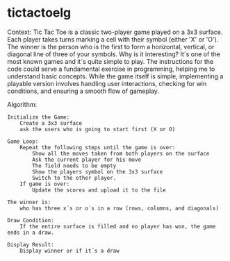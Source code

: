 # tictactoelg
Context:
Tic Tac Toe is a classic two-player game played on a 3x3 surface. Each player takes turns marking a cell with their symbol (either 'X' or 'O'). The winner is the person who is the first to form a horizontal, vertical, or diagonal line of three of your symbols.
Why is it interesting?
It´s one of the most known games and it´s quite simple to play. The instructions for the code could serve a fundamental exercise in programming, helping me to understand basic concepts. While the game itself is simple, implementing a playable version involves handling user interactions, checking for win conditions, and ensuring a smooth flow of gameplay.

Algorithm:

    Initialize the Game:
        Create a 3x3 surface
        ask the users who is going to start first (X or O)

    Game Loop:
        Repeat the following steps until the game is over:
            Show all the moves taken from both players on the surface
            Ask the current player for his move 
            The field needs to be empty
            Show the players symbol on the 3x3 surface
            Switch to the other player.
        If game is over:
            Update the scores and upload it to the file 

    The winner is:
        who has three x´s or o´s in a row (rows, columns, and diagonals)

    Draw Condition:
        If the entire surface is filled and no player has won, the game ends in a draw.

    Display Result:
        Display winner or if it´s a draw






